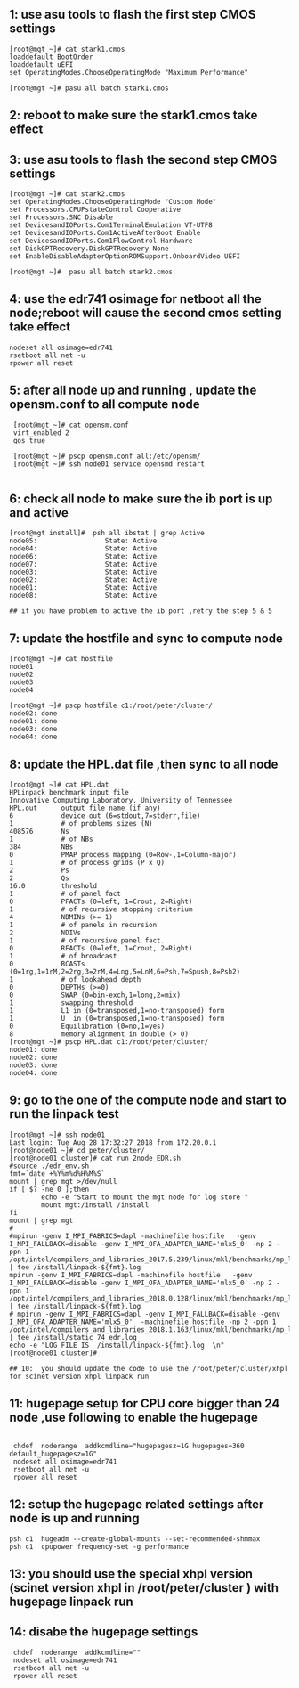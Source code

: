 ## 1:   use asu tools to flash the first step  CMOS settings 
```
[root@mgt ~]# cat stark1.cmos
loaddefault BootOrder
loaddefault uEFI
set OperatingModes.ChooseOperatingMode "Maximum Performance"

[root@mgt ~]# pasu all batch stark1.cmos

```
## 2:   reboot to make sure the stark1.cmos take effect
## 3:   use asu tools to flash the second step CMOS settings 
```
[root@mgt ~]# cat stark2.cmos
set OperatingModes.ChooseOperatingMode "Custom Mode"
set Processors.CPUPstateControl Cooperative
set Processors.SNC Disable
set DevicesandIOPorts.Com1TerminalEmulation VT-UTF8
set DevicesandIOPorts.Com1ActiveAfterBoot Enable
set DevicesandIOPorts.Com1FlowControl Hardware
set DiskGPTRecovery.DiskGPTRecovery None
set EnableDisableAdapterOptionROMSupport.OnboardVideo UEFI

[root@mgt ~]#  pasu all batch stark2.cmos

```
## 4:   use the edr741 osimage  for netboot all the node;reboot will cause the second cmos setting take effect 

```
nodeset all osimage=edr741
rsetboot all net -u
rpower all reset

```
## 5:   after all node up and running , update the opensm.conf to all compute node 

```
 [root@mgt ~]# cat opensm.conf
 virt_enabled 2
 qos true

 [root@mgt ~]# pscp opensm.conf all:/etc/opensm/
 [root@mgt ~]# ssh node01 service opensmd restart
 
```
## 6:   check all node to make sure the ib port is up and active 

```
[root@mgt install]#  psh all ibstat | grep Active
node05:                 State: Active
node04:                 State: Active
node06:                 State: Active
node07:                 State: Active
node03:                 State: Active
node02:                 State: Active
node01:                 State: Active
node08:                 State: Active

## if you have problem to active the ib port ,retry the step 5 & 5

```
## 7:   update the hostfile and sync to compute node 

```
[root@mgt ~]# cat hostfile
node01
node02
node03
node04

[root@mgt ~]# pscp hostfile c1:/root/peter/cluster/
node02: done
node01: done
node03: done
node04: done

```
## 8:  update the HPL.dat file ,then sync to all node 

```
[root@mgt ~]# cat HPL.dat
HPLinpack benchmark input file
Innovative Computing Laboratory, University of Tennessee
HPL.out      output file name (if any)
6            device out (6=stdout,7=stderr,file)
1            # of problems sizes (N)
408576       Ns
1            # of NBs
384          NBs
0            PMAP process mapping (0=Row-,1=Column-major)
1            # of process grids (P x Q)
2            Ps
2            Qs
16.0         threshold
1            # of panel fact
0            PFACTs (0=left, 1=Crout, 2=Right)
1            # of recursive stopping criterium
4            NBMINs (>= 1)
1            # of panels in recursion
2            NDIVs
1            # of recursive panel fact.
0            RFACTs (0=left, 1=Crout, 2=Right)
1            # of broadcast
0            BCASTs (0=1rg,1=1rM,2=2rg,3=2rM,4=Lng,5=LnM,6=Psh,7=Spush,8=Psh2)
1            # of lookahead depth
0            DEPTHs (>=0)
0            SWAP (0=bin-exch,1=long,2=mix)
1            swapping threshold
1            L1 in (0=transposed,1=no-transposed) form
1            U  in (0=transposed,1=no-transposed) form
0            Equilibration (0=no,1=yes)
8            memory alignment in double (> 0)
[root@mgt ~]# pscp HPL.dat c1:/root/peter/cluster/
node01: done
node02: done
node03: done
node04: done

```
## 9:  go to the one of the compute node and start to run the linpack test 

```
[root@mgt ~]# ssh node01
Last login: Tue Aug 28 17:32:27 2018 from 172.20.0.1
[root@node01 ~]# cd peter/cluster/
[root@node01 cluster]# cat run_2node_EDR.sh
#source ./edr_env.sh
fmt=`date +%Y%m%d%H%M%S`
mount | grep mgt >/dev/null
if [ $? -ne 0 ];then
        echo -e "Start to mount the mgt node for log store "
        mount mgt:/install /install
fi
mount | grep mgt
#
#mpirun -genv I_MPI_FABRICS=dapl -machinefile hostfile   -genv I_MPI_FALLBACK=disable -genv I_MPI_OFA_ADAPTER_NAME='mlx5_0' -np 2 -ppn 1 /opt/intel/compilers_and_libraries_2017.5.239/linux/mkl/benchmarks/mp_linpack/xhpl_intel64_dynamic | tee /install/linpack-${fmt}.log
mpirun -genv I_MPI_FABRICS=dapl -machinefile hostfile   -genv I_MPI_FALLBACK=disable -genv I_MPI_OFA_ADAPTER_NAME='mlx5_0' -np 2 -ppn 1 /opt/intel/compilers_and_libraries_2018.0.128/linux/mkl/benchmarks/mp_linpack/xhpl_intel64_dynamic | tee /install/linpack-${fmt}.log
# mpirun -genv I_MPI_FABRICS=dapl -genv I_MPI_FALLBACK=disable -genv I_MPI_OFA_ADAPTER_NAME='mlx5_0'  -machinefile hostfile -np 2 -ppn 1 /opt/intel/compilers_and_libraries_2018.1.163/linux/mkl/benchmarks/mp_linpack/xhpl_intel64_static | tee /install/static_74_edr.log
echo -e "LOG FILE IS  /install/linpack-${fmt}.log  \n"
[root@node01 cluster]#

## 10:  you should update the code to use the /root/peter/cluster/xhpl for scinet version xhpl linpack run 

```
## 11:	  hugepage setup for CPU core bigger than 24 node ,use following to enable the hugepage 
```

 chdef  noderange  addkcmdline="hugepagesz=1G hugepages=360 default_hugepagesz=1G" 
 nodeset all osimage=edr741
 rsetboot all net -u
 rpower all reset

```
## 12:	setup the hugepage related settings after node is up and running 
```
psh c1  hugeadm --create-global-mounts --set-recommended-shmmax
psh c1  cpupower frequency-set -g performance

```
## 13:	you should use the special xhpl version (scinet version xhpl in /root/peter/cluster ) with hugepage linpack run 
## 14:  disabe the hugepage settings 
```
 chdef  noderange  addkcmdline=""
 nodeset all osimage=edr741
 rsetboot all net -u
 rpower all reset
```
## 
